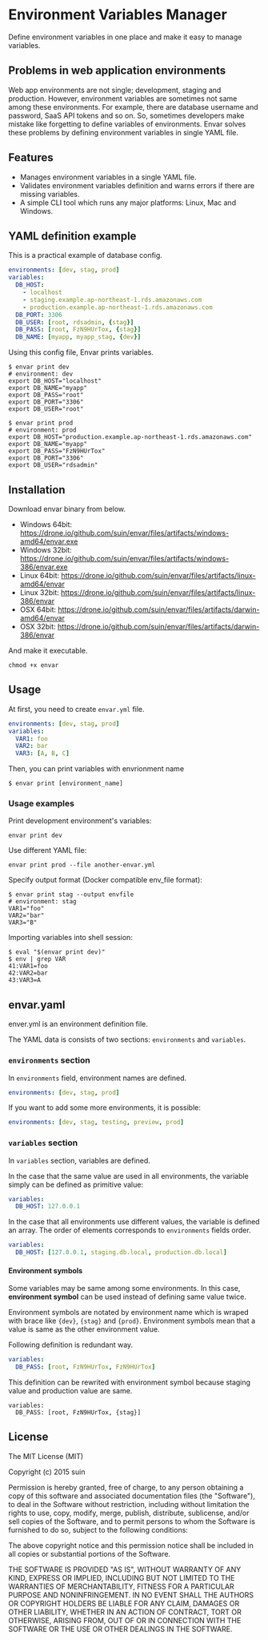 # Environment Variables Manager


Define environment variables in one place and make it easy to manage variables.


## Problems in web application environments


Web app environments are not single; development, staging and production. However, environment variables are sometimes not same among these environments. For example, there are database username and password, SaaS API tokens and so on. So, sometimes developers make mistake like forgetting to define variables of environments.
Envar solves these problems by defining environment variables in single YAML file.


## Features


* Manages environment variables in a single YAML file.
* Validates environment variables definition and warns errors if there are missing variables. 
* A simple CLI tool which runs any major platforms: Linux, Mac and Windows.

## YAML definition example

This is a practical example of database config.

```yaml
environments: [dev, stag, prod]
variables:
  DB_HOST:
    - localhost
    - staging.example.ap-northeast-1.rds.amazonaws.com
    - production.example.ap-northeast-1.rds.amazonaws.com
  DB_PORT: 3306
  DB_USER: [root, rdsadmin, {stag}]
  DB_PASS: [root, FzN9HUrTox, {stag}]
  DB_NAME: [myapp, myapp_stag, {dev}]
```

Using this config file, Envar prints variables.

```console
$ envar print dev
# environment: dev
export DB_HOST="localhost"
export DB_NAME="myapp"
export DB_PASS="root"
export DB_PORT="3306"
export DB_USER="root"
```


```console
$ envar print prod
# environment: prod
export DB_HOST="production.example.ap-northeast-1.rds.amazonaws.com"
export DB_NAME="myapp"
export DB_PASS="FzN9HUrTox"
export DB_PORT="3306"
export DB_USER="rdsadmin"
```

## Installation

Download envar binary from below.

* Windows 64bit: https://drone.io/github.com/suin/envar/files/artifacts/windows-amd64/envar.exe
* Windows 32bit: https://drone.io/github.com/suin/envar/files/artifacts/windows-386/envar.exe
* Linux 64bit: https://drone.io/github.com/suin/envar/files/artifacts/linux-amd64/envar
* Linux 32bit: https://drone.io/github.com/suin/envar/files/artifacts/linux-386/envar
* OSX 64bit: https://drone.io/github.com/suin/envar/files/artifacts/darwin-amd64/envar
* OSX 32bit: https://drone.io/github.com/suin/envar/files/artifacts/darwin-386/envar

And make it executable.


```
chmod +x envar
```

## Usage

At first, you need to create `envar.yml` file.

```yaml
environments: [dev, stag, prod]
variables:
  VAR1: foo
  VAR2: bar
  VAR3: [A, B, C]
```

Then, you can print variables with envrionment name

```console
$ envar print [environment_name]
```

### Usage examples

Print development environment's variables:

```
envar print dev
```

Use different YAML file:

```
envar print prod --file another-envar.yml
```

Specify output format (Docker compatible env_file format):

```console
$ envar print stag --output envfile
# environment: stag
VAR1="foo"
VAR2="bar"
VAR3="B"
```

Importing variables into shell session:

```console
$ eval "$(envar print dev)"
$ env | grep VAR
41:VAR1=foo
42:VAR2=bar
43:VAR3=A
```


## envar.yaml

enver.yml is an environment definition file. 

The YAML data is consists of two sections: `environments` and `variables`.

### `environments` section

In `environments` field, environment names are defined.

```yaml
environments: [dev, stag, prod]
```

If you want to add some more environments, it is possible:

```yaml
environments: [dev, stag, testing, preview, prod]
```


### `variables` section

In `variables` section, variables are defined. 

In the case that the same value are used in all environments, the variable simply can be defined as primitive value:

```yaml
variables:
  DB_HOST: 127.0.0.1
```

In the case that all environments use different values, the variable is defined an array. The order of elements corresponds to `environments` fields order.

```yaml
variables:
  DB_HOST: [127.0.0.1, staging.db.local, production.db.local]
``` 


#### Environment symbols

Some variables may be same among some environments. In this case, **environment symbol** can be used instead of defining same value twice.

Environment symbols are notated by environment name which is wraped with brace like `{dev}`, `{stag}` and `{prod}`. Environment symbols mean that a value is same as the other environment value.

Following definition is redundant way.

```yaml
variables:
  DB_PASS: [root, FzN9HUrTox, FzN9HUrTox]
```

This definition can be rewrited with environment symbol because staging value and production value are same.

```
variables:
  DB_PASS: [root, FzN9HUrTox, {stag}]
```

## License

The MIT License (MIT)

Copyright (c) 2015 suin

Permission is hereby granted, free of charge, to any person obtaining a copy
of this software and associated documentation files (the "Software"), to deal
in the Software without restriction, including without limitation the rights
to use, copy, modify, merge, publish, distribute, sublicense, and/or sell
copies of the Software, and to permit persons to whom the Software is
furnished to do so, subject to the following conditions:

The above copyright notice and this permission notice shall be included in
all copies or substantial portions of the Software.

THE SOFTWARE IS PROVIDED "AS IS", WITHOUT WARRANTY OF ANY KIND, EXPRESS OR
IMPLIED, INCLUDING BUT NOT LIMITED TO THE WARRANTIES OF MERCHANTABILITY,
FITNESS FOR A PARTICULAR PURPOSE AND NONINFRINGEMENT. IN NO EVENT SHALL THE
AUTHORS OR COPYRIGHT HOLDERS BE LIABLE FOR ANY CLAIM, DAMAGES OR OTHER
LIABILITY, WHETHER IN AN ACTION OF CONTRACT, TORT OR OTHERWISE, ARISING FROM,
OUT OF OR IN CONNECTION WITH THE SOFTWARE OR THE USE OR OTHER DEALINGS IN
THE SOFTWARE.

